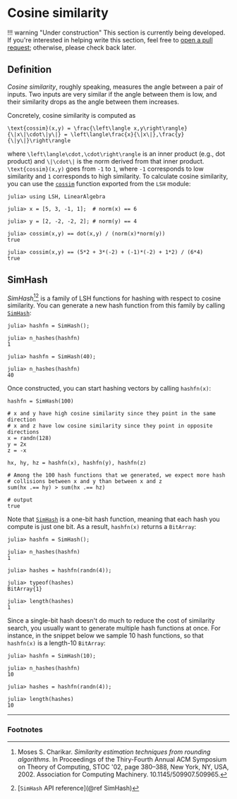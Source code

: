 # Cosine similarity

!!! warning "Under construction"
    This section is currently being developed. If you're interested in helping write this section, feel free to [open a pull request](https://github.com/kernelmethod/LSH.jl/pulls); otherwise, please check back later.

## Definition
*Cosine similarity*, roughly speaking, measures the angle between a pair of inputs. Two inputs are very similar if the angle between them is low, and their similarity drops as the angle between them increases.

Concretely, cosine similarity is computed as

``\text{cossim}(x,y) = \frac{\left\langle x,y\right\rangle}{\|x\|\cdot\|y\|} = \left\langle\frac{x}{\|x\|},\frac{y}{\|y\|}\right\rangle``

where ``\left\langle\cdot,\cdot\right\rangle`` is an inner product (e.g., dot product) and ``\|\cdot\|`` is the norm derived from that inner product. ``\text{cossim}(x,y)`` goes from ``-1`` to ``1``, where ``-1`` corresponds to low similarity and ``1`` corresponds to high similarity. To calculate cosine similarity, you can use the [`cossim`](@ref) function exported from the `LSH` module:

```jldoctest
julia> using LSH, LinearAlgebra

julia> x = [5, 3, -1, 1];  # norm(x) == 6

julia> y = [2, -2, -2, 2]; # norm(y) == 4

julia> cossim(x,y) == dot(x,y) / (norm(x)*norm(y))
true

julia> cossim(x,y) == (5*2 + 3*(-2) + (-1)*(-2) + 1*2) / (6*4)
true
```

## SimHash
*SimHash*[^1][^2] is a family of LSH functions for hashing with respect to cosine similarity. You can generate a new hash function from this family by calling [`SimHash`](@ref):

```jldoctest; setup = :(using LSH)
julia> hashfn = SimHash();

julia> n_hashes(hashfn)
1

julia> hashfn = SimHash(40);

julia> n_hashes(hashfn)
40
```

Once constructed, you can start hashing vectors by calling `hashfn(x)`:

```jldoctest; setup = :(using LSH, Random; Random.seed!(0)), output = false
hashfn = SimHash(100)

# x and y have high cosine similarity since they point in the same direction
# x and z have low cosine similarity since they point in opposite directions
x = randn(128)
y = 2x
z = -x

hx, hy, hz = hashfn(x), hashfn(y), hashfn(z)

# Among the 100 hash functions that we generated, we expect more hash
# collisions between x and y than between x and z
sum(hx .== hy) > sum(hx .== hz)

# output
true

```

Note that [`SimHash`](@ref) is a one-bit hash function, meaning that each hash you compute is just one bit. As a result, `hashfn(x)` returns a `BitArray`:

```jldoctest; setup = :(using LSH)
julia> hashfn = SimHash();

julia> n_hashes(hashfn)
1

julia> hashes = hashfn(randn(4));

julia> typeof(hashes)
BitArray{1}

julia> length(hashes)
1
```

Since a single-bit hash doesn't do much to reduce the cost of similarity search, you usually want to generate multiple hash functions at once. For instance, in the snippet below we sample 10 hash functions, so that `hashfn(x)` is a length-10 `BitArray`:

```jldoctest; setup = :(using LSH)
julia> hashfn = SimHash(10);

julia> n_hashes(hashfn)
10

julia> hashes = hashfn(randn(4));

julia> length(hashes)
10
```

---

### Footnotes

[^1]: Moses S. Charikar. *Similarity estimation techniques from rounding algorithms*. In Proceedings of the Thiry-Fourth Annual ACM Symposium on Theory of Computing, STOC '02, page 380–388, New York, NY, USA, 2002. Association for Computing Machinery. 10.1145/509907.509965.

[^2]: [`SimHash` API reference](@ref SimHash)
